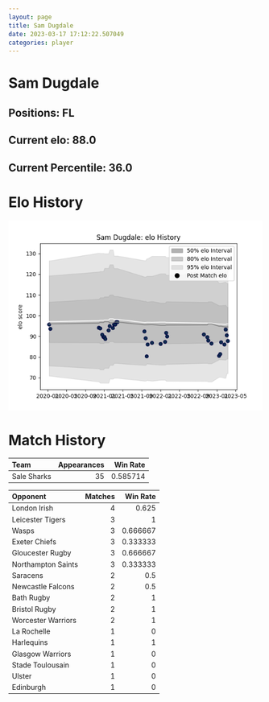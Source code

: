 ```yaml
---  
layout: page  
title: Sam Dugdale  
date: 2023-03-17 17:12:22.507049  
categories: player  
---
```

# Sam Dugdale

## Positions: FL

## Current elo: 88.0

## Current Percentile: 36.0

# Elo History


![elo history](history_SamDugdale.png)
# Match History


| Team        |   Appearances |   Win Rate |
|:------------|--------------:|-----------:|
| Sale Sharks |            35 |   0.585714 |

| Opponent           |   Matches |   Win Rate |
|:-------------------|----------:|-----------:|
| London Irish       |         4 |   0.625    |
| Leicester Tigers   |         3 |   1        |
| Wasps              |         3 |   0.666667 |
| Exeter Chiefs      |         3 |   0.333333 |
| Gloucester Rugby   |         3 |   0.666667 |
| Northampton Saints |         3 |   0.333333 |
| Saracens           |         2 |   0.5      |
| Newcastle Falcons  |         2 |   0.5      |
| Bath Rugby         |         2 |   1        |
| Bristol Rugby      |         2 |   1        |
| Worcester Warriors |         2 |   1        |
| La Rochelle        |         1 |   0        |
| Harlequins         |         1 |   1        |
| Glasgow Warriors   |         1 |   0        |
| Stade Toulousain   |         1 |   0        |
| Ulster             |         1 |   0        |
| Edinburgh          |         1 |   0        |